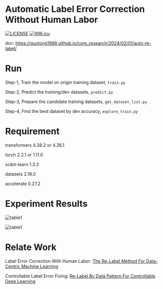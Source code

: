 # Automatic Label Error Correction Without Human Labor

[![LICENSE](https://img.shields.io/badge/license-Anti%20996-blue.svg)](https://github.com/996icu/996.ICU/blob/master/LICENSE)
[![996.icu](https://img.shields.io/badge/link-996.icu-red.svg)](https://996.icu)

doc: https://guotong1988.github.io/core_research/2024/02/01/auto-re-label/

# Run

Step-1, Train the model on origin training dataset, `train.py`

Step-2, Predict the training/dev datasets, `predict.py`

Step-3, Prepare the candidate training datasets, `get_dataset_list.py`

Step-4, Find the best dataset by dev accuracy, `explore_train.py`


# Requirement

transformers            4.38.2 or 4.26.1

torch                   2.2.1 or 1.11.0

scikit-learn            1.3.2

datasets                2.18.0

accelerate              0.27.2

# Experiment Results

![table1](https://guotong1988.github.io/assets/png/auto-relabel/table1.png)

![table1](https://guotong1988.github.io/assets/png/auto-relabel/table2.png)

# Relate Work

Label Error Correction With Human Labor: [The Re-Label Method For Data-Centric Machine Learning](https://arxiv.org/abs/2302.04391) 

Controllable Label Error Fixing: [Re-Label By Data Pattern For Controllable Deep Learning](https://www.techrxiv.org/users/679328/articles/679640)
